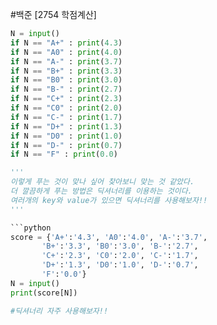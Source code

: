 #백준 [2754 학점계산]
```python
N = input()
if N == "A+" : print(4.3)
if N == "A0" : print(4.0)
if N == "A-" : print(3.7)
if N == "B+" : print(3.3)
if N == "B0" : print(3.0)
if N == "B-" : print(2.7)
if N == "C+" : print(2.3)
if N == "C0" : print(2.0)
if N == "C-" : print(1.7)
if N == "D+" : print(1.3)
if N == "D0" : print(1.0)
if N == "D-" : print(0.7)
if N == "F" : print(0.0)

'''
이렇게 푸는 것이 맞나 싶어 찾아보니 맞는 것 같았다.
더 깔끔하게 푸는 방법은 딕셔너리를 이용하는 것이다.
여러개의 key와 value가 있으면 딕셔너리를 사용해보자!!
'''

```python
score = {'A+':'4.3', 'A0':'4.0', 'A-':'3.7',
       'B+':'3.3', 'B0':'3.0', 'B-':'2.7',
       'C+':'2.3', 'C0':'2.0', 'C-':'1.7',
       'D+':'1.3', 'D0':'1.0', 'D-':'0.7',
       'F':'0.0'}
N = input()
print(score[N])

#딕셔너리 자주 사용해보자!!
```
